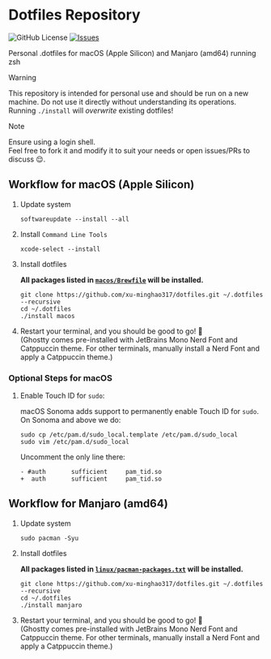 # Dotfiles Repository

![GitHub License](https://img.shields.io/github/license/xu-minghao317/dotfiles)
[![Issues](https://img.shields.io/github/issues/xu-minghao317/dotfiles)](https://github.com/xu-minghao317/dotfiles/issues)

Personal .dotfiles for macOS (Apple Silicon) and Manjaro (amd64) running zsh

> [!WARNING]  
> This repository is intended for personal use and should be run on a new machine. Do not use it directly without understanding its operations. Running `./install` will *overwrite* existing dotfiles!

> [!NOTE]  
> Ensure using a login shell.  
> Feel free to fork it and modify it to suit your needs or open issues/PRs to discuss 😌.

## Workflow for macOS (Apple Silicon)

1. Update system

    ```shell
    softwareupdate --install --all
    ```

1. Install `Command Line Tools`

    ```shell
    xcode-select --install
    ```

1. Install dotfiles

    **All packages listed in [`macos/Brewfile`](https://github.com/xu-minghao317/dotfiles/blob/main/macos/Brewfile) will be installed.**

    ```shell
    git clone https://github.com/xu-minghao317/dotfiles.git ~/.dotfiles --recursive
    cd ~/.dotfiles
    ./install macos
    ```

1. Restart your terminal, and you should be good to go! 🎉  
   (Ghostty comes pre-installed with JetBrains Mono Nerd Font and Catppuccin theme. For other terminals, manually install a Nerd Font and apply a Catppuccin theme.)

### Optional Steps for macOS

1. Enable Touch ID for `sudo`:

    macOS Sonoma adds support to permanently enable Touch ID for `sudo`. On Sonoma and above we do:

    ```shell
    sudo cp /etc/pam.d/sudo_local.template /etc/pam.d/sudo_local
    sudo vim /etc/pam.d/sudo_local
    ```

    Uncomment the only line there:
    ```shell
    - #auth       sufficient     pam_tid.so
    +  auth       sufficient     pam_tid.so
    ```

## Workflow for Manjaro (amd64)

1. Update system

    ```shell
    sudo pacman -Syu
    ```

1. Install dotfiles

    **All packages listed in [`linux/pacman-packages.txt`](https://github.com/xu-minghao317/dotfiles/blob/main/linux/pacman-packages.txt) will be installed.**

    ```shell
    git clone https://github.com/xu-minghao317/dotfiles.git ~/.dotfiles --recursive
    cd ~/.dotfiles
    ./install manjaro
    ```

1. Restart your terminal, and you should be good to go! 🎉  
   (Ghostty comes pre-installed with JetBrains Mono Nerd Font and Catppuccin theme. For other terminals, manually install a Nerd Font and apply a Catppuccin theme.)
